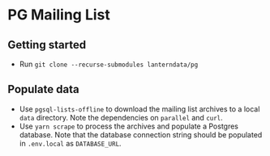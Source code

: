 # PG Mailing List

## Getting started

- Run `git clone --recurse-submodules lanterndata/pg`

## Populate data

- Use `pgsql-lists-offline` to download the mailing list archives to a local `data` directory. Note the dependencies on `parallel` and `curl`.
- Use `yarn scrape` to process the archives and populate a Postgres database. Note that the database connection string should be populated in `.env.local` as `DATABASE_URL`.
